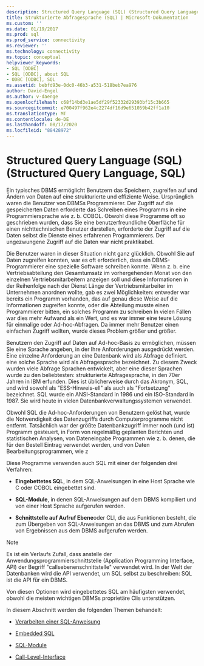 ```yaml
---
description: Structured Query Language (SQL) (Structured Query Language, SQL)
title: Strukturierte Abfragesprache (SQL) | Microsoft-Dokumentation
ms.custom: ''
ms.date: 01/19/2017
ms.prod: sql
ms.prod_service: connectivity
ms.reviewer: ''
ms.technology: connectivity
ms.topic: conceptual
helpviewer_keywords:
- SQL [ODBC]
- SQL [ODBC], about SQL
- ODBC [ODBC], SQL
ms.assetid: bebfd93e-0dc0-46b3-a531-518beb7ea976
author: David-Engel
ms.author: v-daenge
ms.openlocfilehash: c68f14bd3e1ae5df29f52332d29393bf15c3b665
ms.sourcegitcommit: e700497f962e4c2274df16d9e651059b42ff1a10
ms.translationtype: MT
ms.contentlocale: de-DE
ms.lasthandoff: 08/17/2020
ms.locfileid: "88428972"
---
```

# <a name="structured-query-language-sql"></a>Structured Query Language (SQL) (Structured Query Language, SQL)
Ein typisches DBMS ermöglicht Benutzern das Speichern, zugreifen auf und Ändern von Daten auf eine strukturierte und effiziente Weise. Ursprünglich waren die Benutzer von DBMSs Programmierer. Der Zugriff auf die gespeicherten Daten erforderte das Schreiben eines Programms in eine Programmiersprache wie z. b. COBOL. Obwohl diese Programme oft so geschrieben wurden, dass Sie eine benutzerfreundliche Oberfläche für einen nichttechnischen Benutzer darstellen, erforderte der Zugriff auf die Daten selbst die Dienste eines erfahrenen Programmierers. Der ungezwungene Zugriff auf die Daten war nicht praktikabel.  
  
 Die Benutzer waren in dieser Situation nicht ganz glücklich. Obwohl Sie auf Daten zugreifen konnten, war es oft erforderlich, dass ein DBMS-Programmierer eine spezielle Software schreiben konnte. Wenn z. b. eine Vertriebsabteilung den Gesamtumsatz im vorhergehenden Monat von den einzelnen Vertriebsmitarbeitern anzeigen soll und diese Informationen in der Reihenfolge nach der Dienst Länge der Vertriebsmitarbeiter im Unternehmen anordnen wollte, gab es zwei Möglichkeiten: entweder war bereits ein Programm vorhanden, das auf genau diese Weise auf die Informationen zugreifen konnte, oder die Abteilung musste einen Programmierer bitten, ein solches Programm zu schreiben In vielen Fällen war dies mehr Aufwand als ein Wert, und es war immer eine teure Lösung für einmalige oder Ad-hoc-Abfragen. Da immer mehr Benutzer einen einfachen Zugriff wollten, wurde dieses Problem größer und größer.  
  
 Benutzern den Zugriff auf Daten auf Ad-hoc-Basis zu ermöglichen, müssen Sie eine Sprache angeben, in der Ihre Anforderungen ausgedrückt werden. Eine einzelne Anforderung an eine Datenbank wird als Abfrage definiert. eine solche Sprache wird als Abfragesprache bezeichnet. Zu diesem Zweck wurden viele Abfrage Sprachen entwickelt, aber eine dieser Sprachen wurde zu den beliebtesten: strukturierte Abfragesprache, in den 70er Jahren in IBM erfunden. Dies ist üblicherweise durch das Akronym, SQL, und wird sowohl als "ESS-Hinweis-ell" als auch als "Fortsetzung" bezeichnet. SQL wurde ein ANSI-Standard in 1986 und ein ISO-Standard in 1987. Sie wird heute in vielen Datenbankverwaltungssystemen verwendet.  
  
 Obwohl SQL die Ad-hoc-Anforderungen von Benutzern gelöst hat, wurde die Notwendigkeit des Datenzugriffs durch Computerprogramme nicht entfernt. Tatsächlich war der größte Datenbankzugriff immer noch (und ist) Programm gesteuert, in Form von regelmäßig geplanten Berichten und statistischen Analysen, von Dateneingabe Programmen wie z. b. denen, die für den Bestell Eintrag verwendet werden, und von Daten Bearbeitungsprogrammen, wie z  
  
 Diese Programme verwenden auch SQL mit einer der folgenden drei Verfahren:  
  
-   **Eingebettetes SQL**, in dem SQL-Anweisungen in eine Host Sprache wie C oder COBOL eingebettet sind.  
  
-   **SQL-Module**, in denen SQL-Anweisungen auf dem DBMS kompiliert und von einer Host Sprache aufgerufen werden.  
  
-   **Schnittstelle auf Aufruf Ebene**oder CLI, die aus Funktionen besteht, die zum Übergeben von SQL-Anweisungen an das DBMS und zum Abrufen von Ergebnissen aus dem DBMS aufgerufen werden.  
  
> [!NOTE]  
>  Es ist ein Verlaufs Zufall, dass anstelle der Anwendungsprogrammierschnittstelle (Application Programming Interface, API) der Begriff "callsebenenschnittstelle" verwendet wird. In der Welt der Datenbanken wird die API verwendet, um SQL selbst zu beschreiben: SQL ist die API für ein DBMS.  
  
 Von diesen Optionen wird eingebettetes SQL am häufigsten verwendet, obwohl die meisten wichtigen DBMSs proprietäre Clis unterstützen.  
  
 In diesem Abschnitt werden die folgenden Themen behandelt:  
  
-   [Verarbeiten einer SQL-Anweisung](../../odbc/reference/processing-a-sql-statement.md)  
  
-   [Embedded SQL](../../odbc/reference/embedded-sql.md)  
  
-   [SQL-Module](../../odbc/reference/sql-modules.md)  
  
-   [Call-Level-Interface](../../odbc/reference/call-level-interfaces.md)
